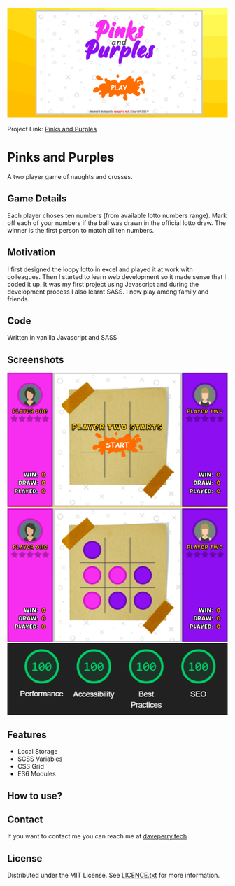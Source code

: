 ![Screenshot](pandplogo.png)

Project Link: [Pinks and Purples](https://bit.ly/pinks-and-purples)

# Pinks and Purples

<!-- A little info about your project and/ or overview that explains **what** the project is about. -->

A two player game of naughts and crosses.

## Game Details

Each player choses ten numbers (from available lotto numbers range). Mark off each of your numbers if the ball was drawn in the official lotto draw. The winner is the first person to match all ten numbers.

## Motivation

<!-- A short description of the motivation behind the creation and maintenance of the project. This should explain **why** the project exists. -->

I first designed the loopy lotto in excel and played it at work with colleagues. Then I started to learn web development so it made sense that I coded it up. It was my first project using Javascript and during the development process I also learnt SASS.
I now play among family and friends.

<!-- ## Build status

Build status of continus integration i.e. travis, appveyor etc. Ex. -

[![Build Status](https://travis-ci.org/akashnimare/foco.svg?branch=master)](https://travis-ci.org/akashnimare/foco)
[![Windows Build Status](https://ci.appveyor.com/api/projects/status/github/akashnimare/foco?branch=master&svg=true)](https://ci.appveyor.com/project/akashnimare/foco/branch/master) -->

## Code

Written in vanilla Javascript and SASS

<!-- If you're using any code style like xo, standard etc. That will help others while contributing to your project. Ex. - -->
<!-- [![js-standard-style](https://img.shields.io/badge/code%20style-standard-brightgreen.svg?style=flat)](https://github.com/feross/standard) -->

## Screenshots

<!-- Include logo/demo screenshot etc. -->

![Screenshot](pp_game_screen.png)
![Screenshot](pp_game_screen1.png)
![Screenshot](pp_lighthouse.png)

<!-- ## Tech/framework used

Ex. -

<b>Built with</b>

- [Electron](https://electron.atom.io) -->

<!-- ## Features

What makes your project stand out? -->

## Features

- Local Storage
- SCSS Variables
- CSS Grid
- ES6 Modules

<!-- ## Code Example

Show what the library does as concisely as possible, developers should be able to figure out **how** your project solves their problem by looking at the code example. Make sure the API you are showing off is obvious, and that your code is short and concise. -->

<!-- ## Installation

Provide step by step series of examples and explanations about how to get a development env running. -->

<!-- ## API Reference

Depending on the size of the project, if it is small and simple enough the reference docs can be added to the README. For medium size to larger projects it is important to at least provide a link to where the API reference docs live.

## Tests

Describe and show how to run the tests with code examples. -->

## How to use?

<!-- If people like your project they’ll want to learn how they can use it. To do so include step by step guide to use your project. -->
<!--
1.Player data is added in users.json
2.Every draw is added in draws.json

```javascript
	{
			"date": "19/02/2022",
			"day": "Saturday",
			"numbers": [33,34,44,50,56,57],
			"bonusBall": 26,
			"winner": false
		}
```

3.Countdown timer is reset in var nextDraw located in countdownTimer function

```javascript
const nextDraw = 'Feb 23, 2022 19:45:00';
```

4.Winner is added in draw object

```javascript
	{
			"date": "19/02/2022",
			"day": "Saturday",
			"numbers": [33,34,44,50,56,57],
			"bonusBall": 26,
			"winner": "WINNERS NAME"
		}
```

5.To begin a new game, add start date in startDateInput.mjs

```javascript
const gameStartDates = [
	'08/08/2020',
	'30/09/2020',
	'26/12/2020',
	'10/02/2021',
	'24/03/2021',
	'12/05/2021',
	'10/07/2021',
	'11/08/2021',
	'09/10/2021',
	'13/11/2021',
	'18/12/2021',
	'02/02/2022',
];
``` -->

<!-- ## Contribute

Let people know how they can contribute into your project. A [contributing guideline](https://github.com/zulip/zulip-electron/blob/master/CONTRIBUTING.md) will be a big plus. -->

<!-- ## Credits

Give proper credits. This could be a link to any repo which inspired you to build this project, any blogposts or links to people who contrbuted in this project.

#### Anything else that seems useful -->

## Contact

If you want to contact me you can reach me at [daveperry.tech](https://daveperry.tech)

<!-- [loopy lotto repo](https://github.com/your_username/repo_name) -->

## License

<!-- A short snippet describing the license (MIT, Apache etc) -->

Distributed under the MIT License. See [LICENCE.txt](LICENSE.txt) for more information.

<!-- MIT © [Dave Perry]() -->
